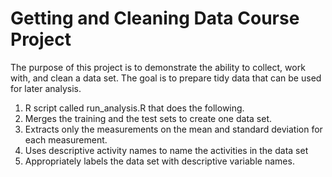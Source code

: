 Getting and Cleaning Data Course Project
================================


The purpose of this project is to demonstrate the ability to collect, work with, and clean a data set. The goal is to prepare tidy data that can be used for later analysis. 

1. R script called run_analysis.R that does the following. 
2. Merges the training and the test sets to create one data set.
3. Extracts only the measurements on the mean and standard deviation for each measurement. 
4. Uses descriptive activity names to name the activities in the data set
5. Appropriately labels the data set with descriptive variable names. 

